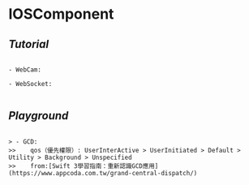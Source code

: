 # IOSComponent

## *Tutorial*
``` 

- WebCam: 

- WebSocket:


```

## *Playground*
```

> - GCD: 
>>    qos（優先權限）: UserInterActive > UserInitiated > Default > Utility > Background > Unspecified
>>    from:[Swift 3學習指南：重新認識GCD應用](https://www.appcoda.com.tw/grand-central-dispatch/)    

```
